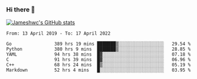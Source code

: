 ### Hi there 👋

[![Jameshwc's GitHub stats](https://github-readme-stats.vercel.app/api?username=jameshwc)](https://github.com/anuraghazra/github-readme-stats)

<!--START_SECTION:waka-->

```text
From: 13 April 2019 - To: 17 April 2022

Go                389 hrs 19 mins ███████▒░░░░░░░░░░░░░░░░░   29.54 %
Python            380 hrs 9 mins  ███████▒░░░░░░░░░░░░░░░░░   28.85 %
YAML              94 hrs 38 mins  █▓░░░░░░░░░░░░░░░░░░░░░░░   07.18 %
C                 91 hrs 39 mins  █▓░░░░░░░░░░░░░░░░░░░░░░░   06.96 %
C++               68 hrs 24 mins  █▒░░░░░░░░░░░░░░░░░░░░░░░   05.19 %
Markdown          52 hrs 4 mins   █░░░░░░░░░░░░░░░░░░░░░░░░   03.95 %
```

<!--END_SECTION:waka-->